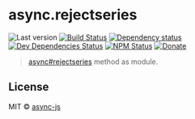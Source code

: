 # async.rejectseries

![Last version](https://img.shields.io/github/tag/async-js/rejectseries.svg?style=flat-square)
[![Build Status](http://img.shields.io/travis/async-js/rejectseries/master.svg?style=flat-square)](https://travis-ci.org/async-js/rejectseries)
[![Dependency status](http://img.shields.io/david/async-js/rejectseries.svg?style=flat-square)](https://david-dm.org/async-js/rejectseries)
[![Dev Dependencies Status](http://img.shields.io/david/dev/async-js/rejectseries.svg?style=flat-square)](https://david-dm.org/async-js/rejectseries#info=devDependencies)
[![NPM Status](http://img.shields.io/npm/dm/rejectseries.svg?style=flat-square)](https://www.npmjs.org/package/rejectseries)
[![Donate](https://img.shields.io/badge/donate-paypal-blue.svg?style=flat-square)](https://paypal.me/kikobeats)

> [async#rejectseries](https://github.com/async-js/async#rejectseries) method as module.

## License

MIT © [async-js](https://github.com/async-js)

